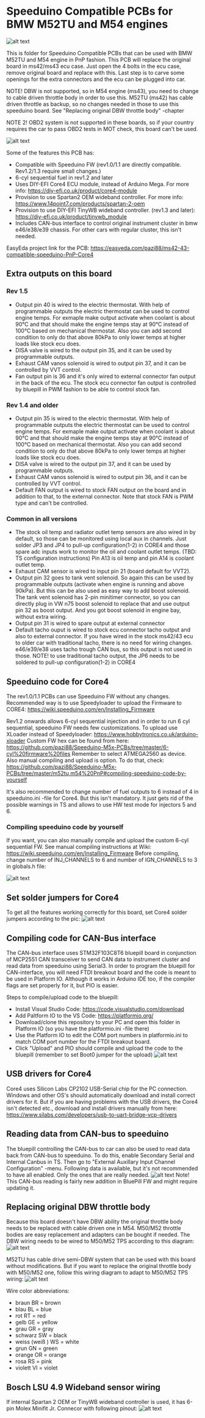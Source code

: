 # Speeduino Compatible PCBs for BMW M52TU and M54 engines
![alt text](https://github.com/pazi88/Speeduino-M5x-PCBs/blob/master/m52tu,m54%20PnP/Pics/rev12.jpg?raw=true)

This is folder for Speeduino Compatible PCBs that can be used with BMW M52TU and M54 engine in PnP fashion. This PCB will replace the
original board in ms42/ms43 ecu case. Just open the 4 bolts in the ecu case, remove original board and replace with this. Last step is
to carve some openings for the extra connectors and the ecu can be plugged into car.

NOTE! DBW is not supported, so in M54 engine (ms43), you need to change to cable driven throttle body in order to use this.
M52TU (ms42) has cable driven throttle as backup, so no changes needed in those to use this speeduino board. See "Replacing original DBW throttle body" -chapter

NOTE 2! OBD2 system is not supported in these boards, so if your country requires the car to pass OBD2 tests in MOT check, this board can't be used.

![alt text](https://github.com/pazi88/Speeduino-M5x-PCBs/blob/master/m52tu,m54%20PnP/Pics/withcase.jpg?raw=true)

Some of the features this PCB has:
- Compatible with Speeduino FW (rev1.0/1.1 are directly compatible. Rev1.2/1.3 require small changes.)
- 6-cyl sequential fuel in rev1.2 and later
- Uses DIY-EFI Core4 ECU module, instead of Arduino Mega. For more info: https://diy-efi.co.uk/product/core4-module
- Provision to use Spartan2 OEM wideband controller. For more info: https://www.14point7.com/products/spartan-2-oem
- Provision to use DIY-EFI TinyWB wideband controller. (rev1.3 and later): https://diy-efi.co.uk/product/tinywb_module
- Includes CAN-bus interface to control original instrument cluster in bmw e46/e38/e39 chassis. For other cars with regular cluster, this isn't needed.


EasyEda project link for the PCB: https://easyeda.com/pazi88/ms42-43-compatible-speeduino-PnP-Core4

## Extra outputs on this board

### Rev 1.5
- Output pin 40 is wired to the electric thermostat. With help of programmable outputs the electric thermostat can be used to control engine temps.
  For exmaple make output activate when coolant is about 90°C and that should make the engine temps stay at 90°C instead of 100°C based on mechanical thermostat.
  Also you can add second condition to only do that above 80kPa to only lower temps at higher loads like stock ecu does.
- DISA valve is wired to the output pin 35, and it can be used by programmable outputs.
- Exhaust CAM vanos solenoid is wired to output pin 37, and it can be controlled by VVT control.
- Fan output pin is 36 and it's only wired to external connector fan output in the back of the ecu. The stock ecu connector fan output is controlled by bluepill in
  PWM fashion to be able to control stock fan.
### Rev 1.4 and older
- Output pin 35 is wired to the electric thermostat. With help of programmable outputs the electric thermostat can be used to control engine temps.
  For exmaple make output activate when coolant is about 90°C and that should make the engine temps stay at 90°C instead of 100°C based on mechanical thermostat.
  Also you can add second condition to only do that above 80kPa to only lower temps at higher loads like stock ecu does.
- DISA valve is wired to the output pin 37, and it can be used by programmable outputs.
- Exhaust CAM vanos solenoid is wired to output pin 36, and it can be controlled by VVT control.
- Default FAN output is wired to stock FAN output on the board and in addition to that, to the external connector. Note that stock FAN is PWM type and can't be
  controlled.
### Common in all versions
- The stock oil temp and radiator outlet temp sensors are also wired in by default, so those can be monitored using local aux in channels. Just solder JP3 and JP4
  to pull-up configuration(1-2) in CORE4 and those spare adc inputs work to monitor the oil and coolant outlet temps. (TBD: TS configuration instructions)
  Pin A13 is oil temp and pin A14 is coolant outlet temp.
- Exhaust CAM sensor is wired to input pin 21 (board default for VVT2).
- Output pin 32 goes to tank vent solenoid. So again this can be used by programmable outputs (activate when engine is running and above 90kPa). But this can
  be also used as easy way to add boost solenoid. The tank vent solenoid has 2-pin minitimer connector, so you can directly plug in VW n75 boost solenoid to
  replace that and use output pin 32 as boost output. And you got boost solenoid in engine bay, without extra wiring.
- Output pin 31 is wired to spare output at external connector
- Default tacho ouput is wired to stock ecu connector tacho output and also to external connector. If you have wired in the stock ms42/43 ecu to older car with
  traditional tacho, there is no need for wiring changes. e46/e39/e38 uses tacho trough CAN bus, so this output is not used in those. 
  NOTE! to use traditional tacho output, the JP6 needs to be soldered to pull-up configuration(1-2) in CORE4

## Speeduino code for Core4

The rev1.0/1.1 PCBs can use Speeduino FW without any changes.
Recommended way is to use Speedyloader to upload the Firmware to CORE4: https://wiki.speeduino.com/en/Installing_Firmware 

Rev1.2 onwards allows 6-cyl sequential injection and in order to run 6 cyl sequential, speeduino FW needs few customizations.
To upload use XLoader instead of Speedyloader: https://www.hobbytronics.co.uk/arduino-xloader Custom FW hex can be found from here: https://github.com/pazi88/Speeduino-M5x-PCBs/tree/master/6-cyl%20firmware%20files
Remember to select ATMEGA2560 as device. Also manual compiling and upload is option. To do that, check: https://github.com/pazi88/Speeduino-M5x-PCBs/tree/master/m52tu,m54%20PnP#compiling-speeduino-code-by-yourself

It's also recommended to change number of fuel outputs to 6 instead of 4 in speeduino.ini -file for Core4. But this isn't mandatory. It just gets rid of the possible
warnings in TS and allows to use HW test mode for injectors 5 and 6.

### Compiling speeduino code by yourself

If you want, you can also manually compile and upload the custom 6-cyl sequential FW. See manual compiling instructions at Wiki: https://wiki.speeduino.com/en/Installing_Firmware
Before compiling, change number of INJ_CHANNELS to 6 and number of IGN_CHANNELS to 3 in globals.h file:

![alt text](https://pazi88.kuvat.fi/kuvat/Projektikuvat/Random%20projektit/speeduino/Settings.png?img=smaller)

## Set solder jumpers for Core4

To get all the features working correctly for this board, set Core4 solder jumpers according to the pic:
![alt text](https://pazi88.kuvat.fi/kuvat/Projektikuvat/Random%20projektit/speeduino/jumpers.jpg?img=smaller)

## Compiling code for CAN-Bus interface

The CAN-bus interface uses STM32F103C8T6 bluepill board in conjunction of MCP2551 CAN transceiver to send CAN data to instrument cluster and read
data from speeduino using Serial3. In order to program the bluepill for CAN-interface, you will need FTDI breakout board and the code is meant to be 
used in Platform IO. Although it works in Arduino IDE too, if the compiler flags are set properly for it, but PIO is easier.

Steps to compile/upload code to the bluepill:

- Install Visual Studio Code: https://code.visualstudio.com/download
- Add Paltform IO to the VS Code: https://platformio.org/
- Download/clone this repository to your PC and open this folder in Platform IO (so you have the platformio.ini -file there)
- Use the Platform IO to edit the COM port numbers in platformio.ini to match COM port number for the FTDI breakout board.
- Click "Upload" and PIO should compile and upload the code to the bluepill (remember to set Boot0 jumper for the upload)
![alt text](https://github.com/pazi88/Speeduino-M5x-PCBs/blob/master/m52tu,m54%20PnP/Pics/PIO.png?raw=true)

## USB drivers for Core4

Core4 uses Silicon Labs CP2102 USB-Serial chip for the PC connection. Windows and other OS's should automatically download and install correct drivers for it.
But if you are having problems with the USB drivers, the Core4 isn't detected etc., download and install drivers manually from here: https://www.silabs.com/developers/usb-to-uart-bridge-vcp-drivers

## Reading data from CAN-bus to speeduino

The bluepill controlling the CAN-bus to car can also be used to read data back from CAN-bus to speeduino. To do this, enable Secondary Serial and Internal Canbus in TS.
Then go to "External Auxillary Input Channel Configuration" -menu. Following data is available, but it's not recommended to have all enabled. Only the ones that are really needed.
![alt text](https://github.com/pazi88/Speeduino-M5x-PCBs/blob/master/m52tu,m54%20PnP/Pics/Aux_in.png?raw=true)
Note! This CAN-bus reading is fairly new addition in BluePill FW and might require updating it.

## Replacing original DBW throttle body

Because this board doesn't have DBW ability the original throttle body needs to be replaced with cable driven one in M54. M50/M52 throttle bodies
are easy replacement and adapters can be bought if needed. The DBW wiring needs to be wired to M50/M52 TPS according to this diagram:
![alt text](https://github.com/pazi88/Speeduino-M5x-PCBs/blob/master/m52tu,m54%20PnP/Pics/M54-M50TPS.png?raw=true)

M52TU has cable drive semi-DBW system that can be used with this board without modifications. But if you want to replace the original throttle body
with M50/M52 one, follow this wiring diagram to adapt to M50/M52 TPS wiring:
![alt text](https://github.com/pazi88/Speeduino-M5x-PCBs/blob/master/m52tu,m54%20PnP/Pics/M52TU-M50TPS.png?raw=true)

Wire color abbreviations:
- braun BR = brown
- blau BL = blue
- rot RT = red
- gelb GE = yellow
- grau GR = gray
- schwarz SW = black
- weiss (weiß ) WS = white
- grun GN = green
- orange OR = orange
- rosa RS = pink
- violett VI = violet

## Bosch LSU 4.9 Wideband sensor wiring

If internal Spartan 2 OEM or TinyWB wideband controller is used, it has 6-pin Molex Minifit Jr. Connecor with following pinout:
![alt text](https://github.com/pazi88/Speeduino-M5x-PCBs/blob/master/m52tu,m54%20PnP/Pics/LSU49_connector.png?raw=true)
